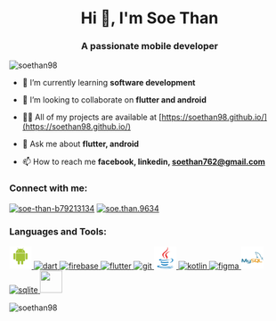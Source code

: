 <h1 align="center">Hi 👋, I'm Soe Than</h1>
<h3 align="center">A passionate mobile developer</h3>

<p align="left"> <img src="https://komarev.com/ghpvc/?username=soethan98&label=Profile%20views&color=0e75b6&style=flat" alt="soethan98" /> </p>

- 🌱 I’m currently learning **software development**

- 👯 I’m looking to collaborate on **flutter and android**

- 👨‍💻 All of my projects are available at [https://soethan98.github.io/](https://soethan98.github.io/)

- 💬 Ask me about **flutter, android**

- 📫 How to reach me **facebook, linkedin, soethan762@gmail.com**

<h3 align="left">Connect with me:</h3>
<p align="left">
<a href="https://linkedin.com/in/soe-than-b79213134" target="blank"><img align="center" src="https://raw.githubusercontent.com/rahuldkjain/github-profile-readme-generator/master/src/images/icons/Social/linked-in-alt.svg" alt="soe-than-b79213134" height="30" width="40" /></a>
<a href="https://fb.com/soe.than.9634" target="blank"><img align="center" src="https://raw.githubusercontent.com/rahuldkjain/github-profile-readme-generator/master/src/images/icons/Social/facebook.svg" alt="soe.than.9634" height="30" width="40" /></a>
</p>

<h3 align="left">Languages and Tools:</h3>
<p align="left"> <a href="https://developer.android.com" target="_blank" rel="noreferrer"> <img src="https://raw.githubusercontent.com/devicons/devicon/master/icons/android/android-original-wordmark.svg" alt="android" width="40" height="40"/> </a>  <a href="https://dart.dev" target="_blank" rel="noreferrer"> <img src="https://www.vectorlogo.zone/logos/dartlang/dartlang-icon.svg" alt="dart" width="40" height="40"/> </a> <a href="https://firebase.google.com/" target="_blank" rel="noreferrer"> <img src="https://www.vectorlogo.zone/logos/firebase/firebase-icon.svg" alt="firebase" width="40" height="40"/> </a> <a href="https://flutter.dev" target="_blank" rel="noreferrer"> <img src="https://www.vectorlogo.zone/logos/flutterio/flutterio-icon.svg" alt="flutter" width="40" height="40"/> </a> <a href="https://git-scm.com/" target="_blank" rel="noreferrer"> <img src="https://www.vectorlogo.zone/logos/git-scm/git-scm-icon.svg" alt="git" width="40" height="40"/> </a> <a href="https://www.java.com" target="_blank" rel="noreferrer"> <img src="https://raw.githubusercontent.com/devicons/devicon/master/icons/java/java-original.svg" alt="java" width="40" height="40"/> </a> <a href="https://kotlinlang.org" target="_blank" rel="noreferrer"> <img src="https://www.vectorlogo.zone/logos/kotlinlang/kotlinlang-icon.svg" alt="kotlin" width="40" height="40"/> </a>
<a href="https://www.figma.com/" target="_blank" rel="noreferrer"> <img src="https://cdn.jsdelivr.net/gh/devicons/devicon/icons/figma/figma-original.svg" alt="figma" width="40" height="40"/> </a><a href="https://www.mysql.com/" target="_blank" rel="noreferrer"> <img src="https://raw.githubusercontent.com/devicons/devicon/master/icons/mysql/mysql-original-wordmark.svg" alt="mysql" width="40" height="40"/> </a> <a href="https://www.sqlite.org/" target="_blank" rel="noreferrer"> <img src="https://www.vectorlogo.zone/logos/sqlite/sqlite-icon.svg" alt="sqlite" width="40" height="40"/> </a>
<img src='https://cdn.jsdelivr.net/gh/devicons/devicon/icons/bash/bash-original.svg' width="40" height="40"/>
</p>

<p><img align="center" src="https://github-readme-stats.vercel.app/api/top-langs?username=soethan98&show_icons=true&locale=en&layout=compact" alt="soethan98" /></p>

